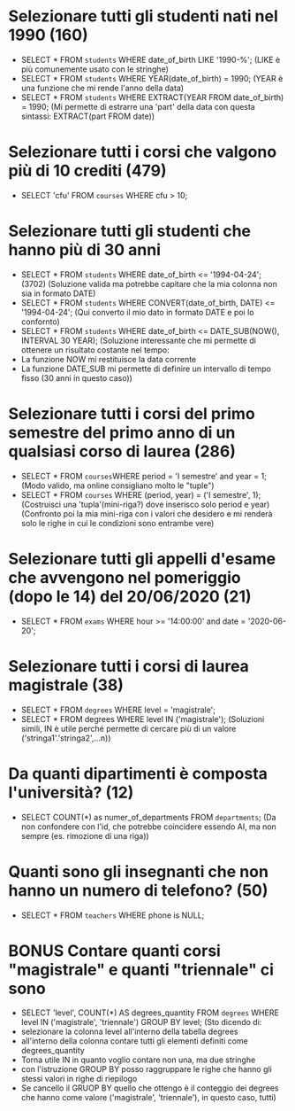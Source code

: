 # Selezionare tutti gli studenti nati nel 1990 (160)
- SELECT * FROM `students` WHERE date_of_birth LIKE '1990-%';
(LIKE è più comunemente usato con le stringhe)
- SELECT * FROM `students` WHERE YEAR(date_of_birth) = 1990;
(YEAR è una funzione che mi rende l'anno della data)
- SELECT * FROM `students` WHERE EXTRACT(YEAR FROM date_of_birth) = 1990;
(Mi permette di estrarre una 'part' della data con questa sintassi: EXTRACT(part FROM date))

# Selezionare tutti i corsi che valgono più di 10 crediti (479)
- SELECT 'cfu' FROM `courses` WHERE cfu > 10;

# Selezionare tutti gli studenti che hanno più di 30 anni
- SELECT * FROM `students` WHERE date_of_birth <= '1994-04-24'; (3702)
(Soluzione valida ma potrebbe capitare che la mia colonna non sia in formato DATE)
- SELECT * FROM `students` WHERE CONVERT(date_of_birth, DATE) <= '1994-04-24';
(Qui converto il mio dato in formato DATE e poi lo confornto)
- SELECT * FROM `students` WHERE date_of_birth <= DATE_SUB(NOW(), INTERVAL 30 YEAR);
(Soluzione interessante che mi permette di ottenere un risultato costante nel tempo:
- La funzione NOW mi restituisce la data corrente
- La funzione DATE_SUB mi permette di definire un intervallo di tempo fisso (30 anni in questo caso)) 

# Selezionare tutti i corsi del primo semestre del primo anno di un qualsiasi corso di laurea (286)
- SELECT * FROM `courses`WHERE period = 'I semestre' and year = 1;
(Modo valido, ma online consigliano molto le "tuple")
- SELECT * FROM `courses` WHERE (period, year) = ('I semestre', 1);
(Costruisci una 'tupla'(mini-riga?) dove inserisco solo period e year)
(Confronto poi la mia mini-riga con i valori che desidero e mi renderà solo le righe in cui le condizioni sono entrambe vere)

# Selezionare tutti gli appelli d'esame che avvengono nel pomeriggio (dopo le 14) del 20/06/2020 (21)
- SELECT * FROM `exams` WHERE hour >= '14:00:00' and date = '2020-06-20';

# Selezionare tutti i corsi di laurea magistrale (38)
- SELECT * FROM `degrees` WHERE level = 'magistrale';
- SELECT * FROM degrees WHERE level IN ('magistrale');
(Soluzioni simili, IN è utile perché permette di cercare più di un valore ('stringa1'.'stringa2',...n))

# Da quanti dipartimenti è composta l'università? (12)
- SELECT COUNT(*) as numer_of_departments FROM `departments`;
(Da non confondere con l'id, che potrebbe coincidere essendo AI, ma non sempre (es. rimozione di una riga))

# Quanti sono gli insegnanti che non hanno un numero di telefono? (50)
- SELECT * FROM `teachers` WHERE phone is NULL;

# BONUS Contare quanti corsi "magistrale" e quanti "triennale" ci sono
- SELECT 'level', COUNT(*) AS degrees_quantity FROM `degrees` WHERE level IN ('magistrale', 'triennale') GROUP BY level;
(Sto dicendo di: 
- selezionare la colonna level all'interno della tabella degrees
- all'interno della colonna contare tutti gli elementi definiti come degrees_quantity
- Torna utile IN in quanto voglio contare non una, ma due stringhe
- con l'istruzione GROUP BY posso raggruppare le righe che hanno gli stessi valori in righe di riepilogo
- Se cancello il GRUOP BY quello che ottengo è il conteggio dei degrees che hanno come valore ('magistrale', 'triennale'), in questo caso, tutti)